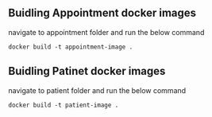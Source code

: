 ## Buidling Appointment docker images

navigate to appointment folder and run the below command

```docker build -t appointment-image .```



## Buidling Patinet docker images

navigate to patient folder and run the below command

```docker build -t patient-image .```
